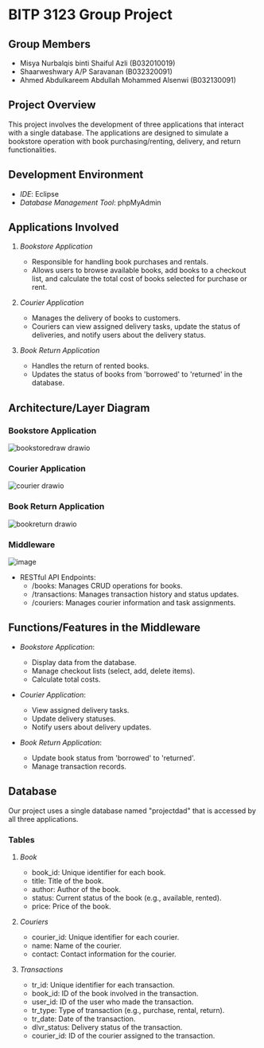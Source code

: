 # BITP 3123 Group Project

## Group Members
- Misya Nurbalqis binti Shaiful Azli (B032010019)
- Shaarweshwary A/P Saravanan (B032320091)
- Ahmed Abdulkareem Abdullah Mohammed Alsenwi (B032130091)

## Project Overview

This project involves the development of three applications that interact with a single database. The applications are designed to simulate a bookstore operation with book purchasing/renting, delivery, and return functionalities.

## Development Environment

- *IDE*: Eclipse
- *Database Management Tool*: phpMyAdmin

## Applications Involved

1. *Bookstore Application*
   - Responsible for handling book purchases and rentals.
   - Allows users to browse available books, add books to a checkout list, and calculate the total cost of books selected for purchase or rent.

2. *Courier Application*
   - Manages the delivery of books to customers.
   - Couriers can view assigned delivery tasks, update the status of deliveries, and notify users about the delivery status.

3. *Book Return Application*
   - Handles the return of rented books.
   - Updates the status of books from 'borrowed' to 'returned' in the database.

## Architecture/Layer Diagram

### Bookstore Application
![bookstoredraw drawio](https://github.com/user-attachments/assets/d9438bd7-b41b-42a9-9e99-cdec847f97cf)

### Courier Application
![courier drawio](https://github.com/user-attachments/assets/ff93c5fb-dd14-45c7-b742-8c32f75a6b2f)


### Book Return Application
![bookreturn drawio](https://github.com/user-attachments/assets/47474fae-eb36-484b-a832-8dd68b47f8a8)


### Middleware
![image](https://github.com/user-attachments/assets/e931526e-3882-49d9-9ef3-c5013b6c2796)

- RESTful API Endpoints:
  - /books: Manages CRUD operations for books.
  - /transactions: Manages transaction history and status updates.
  - /couriers: Manages courier information and task assignments.

## Functions/Features in the Middleware

- *Bookstore Application*:
  - Display data from the database.
  - Manage checkout lists (select, add, delete items).
  - Calculate total costs.

- *Courier Application*:
  - View assigned delivery tasks.
  - Update delivery statuses.
  - Notify users about delivery updates.

- *Book Return Application*:
  - Update book status from 'borrowed' to 'returned'.
  - Manage transaction records.

## Database

Our project uses a single database named "projectdad" that is accessed by all three applications.

### Tables

1. *Book*
   - book_id: Unique identifier for each book.
   - title: Title of the book.
   - author: Author of the book.
   - status: Current status of the book (e.g., available, rented).
   - price: Price of the book.

2. *Couriers*
   - courier_id: Unique identifier for each courier.
   - name: Name of the courier.
   - contact: Contact information for the courier.

3. *Transactions*
   - tr_id: Unique identifier for each transaction.
   - book_id: ID of the book involved in the transaction.
   - user_id: ID of the user who made the transaction.
   - tr_type: Type of transaction (e.g., purchase, rental, return).
   - tr_date: Date of the transaction.
   - dlvr_status: Delivery status of the transaction.
   - courier_id: ID of the courier assigned to the transaction.
